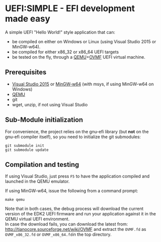 UEFI:SIMPLE - EFI development made easy
=======================================

A simple UEFI "Hello World!" style application that can:
* be compiled on either on Windows or Linux (using Visual Studio 2015 or MinGW-w64).
* be compiled for either x86_32 or x86_64 UEFI targets
* be tested on the fly, through a [QEMU](http://www.qemu.org)+[OVMF](http://tianocore.github.io/ovmf/)
  UEFI virtual machine.

## Prerequisites

* [Visual Studio 2015](https://www.visualstudio.com/downloads/download-visual-studio-vs)
  or [MinGW-w64](http://mingw-w64.sourceforge.net/) (with msys, if using MinGW-w64 on Windows)
* [QEMU](http://www.qemu.org)
* git
* wget, unzip, if not using Visual Studio

## Sub-Module initialization

For convenience, the project relies on the gnu-efi library (but __not__ on
the gnu-efi compiler itself), so you need to initialize the git submodules:
```
git submodule init
git submodule update
```

## Compilation and testing

If using Visual Studio, just press `F5` to have the application compiled and
launched in the QEMU emulator.

If using MinGW-w64, issue the following from a command prompt:

`make qemu`

Note that in both cases, the debug process will download the current version of
the EDK2 UEFI firmware and run your application against it in the QEMU virtual
UEFI environment.  
In case the download fails, you can download the latest from:
http://tianocore.sourceforge.net/wiki/OVMF and extract the `OVMF.fd` as
`OVMF_x86_32.fd` or `OVMF_x86_64.fd`in the top directory.
